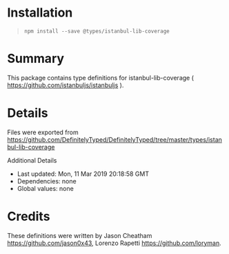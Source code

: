 # Installation
> `npm install --save @types/istanbul-lib-coverage`

# Summary
This package contains type definitions for istanbul-lib-coverage ( https://github.com/istanbuljs/istanbuljs ).

# Details
Files were exported from https://github.com/DefinitelyTyped/DefinitelyTyped/tree/master/types/istanbul-lib-coverage

Additional Details
 * Last updated: Mon, 11 Mar 2019 20:18:58 GMT
 * Dependencies: none
 * Global values: none

# Credits
These definitions were written by Jason Cheatham <https://github.com/jason0x43>, Lorenzo Rapetti <https://github.com/loryman>.
